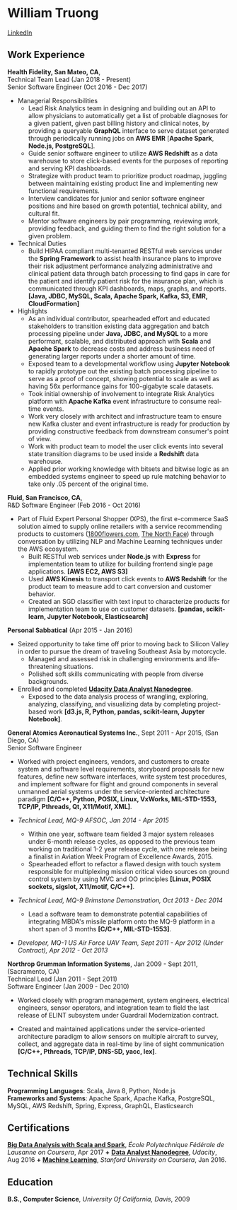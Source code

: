 William Truong
================

[LinkedIn](https://www.linkedin.com/in/william-truong-b1672910)

Work Experience
---------------

**Health Fidelity, San Mateo, CA**,  
Technical Team Lead (Jan 2018 - Present)  
Senior Software Engineer (Oct 2016 - Dec 2017)   

* Managerial Responsibilities
    - Lead Risk Analytics team in designing and building out an API to allow physicians to automatically get a list of probable diagnoses for a given patient, given past billing history and clinical notes, by providing a queryable **GraphQL** interface to serve dataset generated through periodically running jobs on **AWS EMR** [**Apache Spark**, **Node.js, PostgreSQL**].
    - Guide senior software engineer to utilize **AWS Redshift** as a data warehouse to store click-based events for the purposes of reporting and serving KPI dashboards.
    - Strategize with product team to prioritize product roadmap, juggling between maintaining existing product line and implementing new functional requirements.
    - Interview candidates for junior and senior software engineer positions and hire based on growth potential, technical ability, and cultural fit.
    - Mentor software engineers by pair programming, reviewing work, providing feedback, and guiding them to find the right solution for a given problem. 
* Technical Duties
    - Build HIPAA compliant multi-tenanted RESTful web services under the **Spring Framework** to assist health insurance plans to improve their risk adjustment performance analyzing administrative and clinical patient data through batch processing to find gaps in care for the patient and identify patient risk for the insurance plan, which is communicated through KPI dashboards, maps, graphs, and reports. **[Java, JDBC, MySQL, Scala, Apache Spark, Kafka, S3, EMR, CloudFormation]**
* Highlights
    - As an individual contributor, spearheaded effort and educated stakeholders to transition existing data aggregation and batch processing pipeline under **Java, JDBC, and MySQL** to a more performant, scalable, and distributed approach with
    **Scala** and **Apache Spark** to decrease costs and address business need of generating larger reports under a shorter amount of time.
    - Exposed team to a developmental workflow using **Jupyter Notebook** to rapidly prototype out the existing batch processing pipeline to serve as a proof of concept, showing potential to scale as well as having 56x performance gains for 100-gigabyte scale datasets.
    - Took initial ownership of involvement to integrate Risk Analytics platform with **Apache Kafka** event infrastructure to consume real-time events.
    - Work very closely with architect and infrastructure team to ensure new Kafka cluster and event infrastructure is ready for production by providing constructive feedback from downstream consumer's point of view.
    - Work with product team to model the user click events into several state transition diagrams to be used inside a **Redshift** data warehouse.
    - Applied prior working knowledge with bitsets and bitwise logic as an embedded systems engineer to speed up rule matching behavior to take only .05 percent of the original time.

**Fluid, San Francisco, CA**,  
R&D Software Engineer  (Feb 2016 - Oct 2016)

* Part of Fluid Expert Personal Shopper (XPS), the first e-commerce SaaS solution aimed to supply online retailers with a service recommending products to customers ([1800flowers.com](https://www.1800flowers.com/gwyn-1800flowers), [The North Face](http://www.thenorthface.com/xps)) through conversation by utilizing NLP and Machine Learning techniques under the AWS ecosystem.
    - Built RESTful web services under **Node.js** with **Express** for implementation team to utilize for building frontend single page applications. **[AWS EC2, AWS S3]**
    - Used **AWS Kinesis** to transport click events to **AWS Redshift** for the product team to measure add to cart conversion and customer behavior.
    - Created an SGD classifier with text input to characterize products for implementation team to use on customer datasets. **[pandas, scikit-learn, Jupyter Notebook, Elasticsearch]**

**Personal Sabbatical** (Apr 2015 - Jan 2016)

* Seized opportunity to take time off prior to moving back to Silicon Valley in order to pursue the dream of traveling Southeast Asia by motorcycle. 
    - Managed and assessed risk in challenging environments and life-threatening situations. 
    - Polished soft skills communicating with people from diverse backgrounds.
* Enrolled and completed **[Udacity Data Analyst Nanodegree](https://github.com/wllmtrng/udacity_data_analyst_nanodegree)**. 
    - Exposed to the data analysis process of wrangling, exploring, analyzing, classifying, and visualizing data by completing project-based work **[d3.js, R, Python, pandas, scikit-learn, Jupyter Notebook]**.

**General Atomics Aeronautical Systems Inc.**, Sept 2011 - Apr 2015, (San Diego, CA)  
Senior Software Engineer  

* Worked with project engineers, vendors, and customers to create system and software level requirements, storyboard proposals for new features, define new software interfaces, write system test procedures, and implement software for flight and ground components in several unmanned aerial systems under the service-oriented architecture paradigm **[C/C++, Python, POSIX, Linux, VxWorks, MIL-STD-1553, TCP/IP, Pthreads, Qt, X11/Motif, XML]**.

* *Technical Lead, MQ-9 AFSOC, Jan 2014 - Apr 2015*
    - Within one year, software team fielded 3 major system releases under 6-month release cycles, as opposed to the previous team working on traditional 1-2 year release cycle, with one release being a finalist in Aviation Week Program of Excellence Awards, 2015.
    - Spearheaded effort to refactor a flawed design with touch system responsible for multiplexing mission
    critical video sources on ground control system by using MVC and OO principles
    **[Linux, POSIX sockets, sigslot, X11/motif, C/C++]**.

* *Technical Lead, MQ-9 Brimstone Demonstration, Oct 2013 - Dec 2014*
    -  Lead a software team to demonstrate potential capabilities of integrating MBDA's missile platform onto the MQ-9 platform in a short span of 3 months **[C/C++, MIL-STD-1553]**.

* *Developer, MQ-1 US Air Force UAV Team, Sept 2011 - Apr 2012 (Under Contract), Apr 2012 - Oct 2013*

**Northrop Grumman Information Systems**, Jan 2009 - Sept 2011, (Sacramento, CA)  
Technical Lead (Jan 2011 - Sept 2011)  
Software Engineer (Jan 2009 - Dec 2010)  

* Worked closely with program management, system engineers, electrical engineers, sensor operators, and integration team to field the last release of ELINT subsystem under Guardrail Modernization contract.

* Created and maintained applications under the service-oriented architecture paradigm to allow sensors on multiple aircraft to survey, collect, and aggregate data in real-time by line of sight communication **[C/C++, Pthreads, TCP/IP, DNS-SD, yacc, lex]**.

Technical Skills
-----------------
**Programming Languages**: Scala, Java 8, Python, Node.js  
**Frameworks and Systems**: Apache Spark, Apache Kafka, PostgreSQL, MySQL, AWS Redshift, Spring, Express, GraphQL, Elasticsearch   

Certifications
---------
**[Big Data Analysis with Scala and Spark](https://www.coursera.org/account/accomplishments/verify/QUN9C3NZAV75)**, *École Polytechnique Fédérale de Lausanne on Coursera*, Apr 2017 **+** **[Data Analyst Nanodegree](https://confirm.udacity.com/LCJRQVJ5)**, *Udacity*, Aug 2016 **+** **[Machine Learning](https://www.coursera.org/account/accomplishments/records/9TD6VCPP7TAC)**, *Stanford University on Coursera*, Jan 2016.

Education
-----------
**B.S., Computer Science**, *University Of California, Davis*, 2009